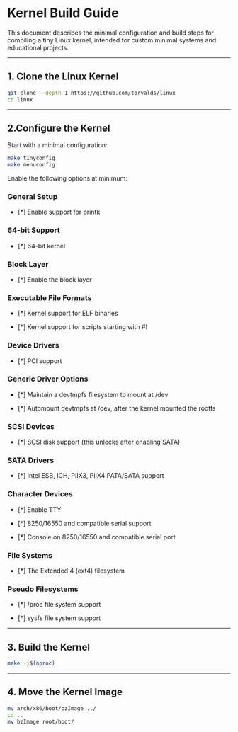 # Kernel Build Guide

This document describes the minimal configuration and build steps for compiling a tiny Linux kernel, intended for custom minimal systems and educational projects.

---

## 1. Clone the Linux Kernel


```bash
git clone --depth 1 https://github.com/torvalds/linux
cd linux
```
---

## 2.Configure the Kernel

Start with a minimal configuration:
```bash
make tinyconfig
make menuconfig
```
Enable the following options at minimum:

### General Setup
- [*] Enable support for printk
### 64-bit Support
- [*] 64-bit kernel

### Block Layer

   - [*] Enable the block layer

### Executable File Formats

  - [*] Kernel support for ELF binaries

  - [*] Kernel support for scripts starting with #!

### Device Drivers

  - [*] PCI support

### Generic Driver Options

  - [*] Maintain a devtmpfs filesystem to mount at /dev

  - [*] Automount devtmpfs at /dev, after the kernel mounted the rootfs

### SCSI Devices

  - [*] SCSI disk support (this unlocks after enabling SATA)

### SATA Drivers

  - [*] Intel ESB, ICH, PIIX3, PIIX4 PATA/SATA support

### Character Devices

  - [*] Enable TTY

  - [*] 8250/16550 and compatible serial support

  - [*] Console on 8250/16550 and compatible serial port

### File Systems

  - [*] The Extended 4 (ext4) filesystem

### Pseudo Filesystems

  - [*] /proc file system support

  - [*] sysfs file system support
---

## 3. Build the Kernel

```bash
make -j$(nproc)

```
---

## 4. Move the Kernel Image
```bash
mv arch/x86/boot/bzImage ../
cd ..
mv bzImage root/boot/

```



